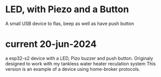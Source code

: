 # LED, with Piezo and a Button 
A small USB device to flas, beep as well as have push button   

# current 20-jun-2024
a esp32-s2 device with a LED, Pizo buzzer and push button.
Originaly designed to work with my tankless water heater reculation system
This version is an example of a device using home-broker protocols.
